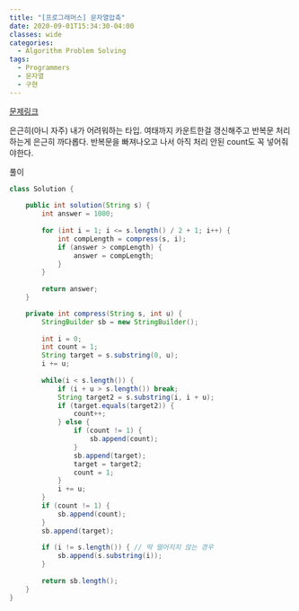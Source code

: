 ```yaml
---
title: "[프로그래머스] 문자열압축"
date: 2020-09-01T15:34:30-04:00
classes: wide
categories:
  - Algorithm Problem Solving
tags:
  - Programmers
  - 문자열
  - 구현
---
```


[문제링크](https://programmers.co.kr/learn/courses/30/lessons/60057)

은근히(아니 자주) 내가 어려워하는 타입. 여태까지 카운트한걸 갱신해주고 반복문 처리하는게 은근히 까다롭다. 반복문을 빠져나오고 나서 아직 처리 안된 count도 꼭 넣어줘야한다.

풀이

```java
class Solution {
	
    public int solution(String s) {
        int answer = 1000;
        
        for (int i = 1; i <= s.length() / 2 + 1; i++) {
        	int compLength = compress(s, i);
        	if (answer > compLength) {
        		answer = compLength;
        	}
        }
        
        return answer;
    }

	private int compress(String s, int u) {
		StringBuilder sb = new StringBuilder();
		
		int i = 0;
		int count = 1;
		String target = s.substring(0, u);
		i += u;
		
		while(i < s.length()) {
			if (i + u > s.length()) break;
			String target2 = s.substring(i, i + u);
			if (target.equals(target2)) {
				count++;
			} else {
				if (count != 1) {
					sb.append(count);
				}
				sb.append(target);
				target = target2;
				count = 1;
			}
			i += u;
		}
		if (count != 1) {
			sb.append(count);
		}
		sb.append(target);
		
		if (i != s.length()) { // 딱 떨어지지 않는 경우
			sb.append(s.substring(i));	
		}
		
		return sb.length();
	}
}

```